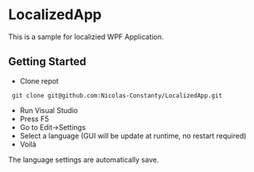 # LocalizedApp

This is a sample for localizied WPF Application.

## Getting Started

* Clone repot
```
 git clone git@github.com:Nicolas-Constanty/LocalizedApp.git
```

* Run Visual Studio
* Press F5
* Go to Edit->Settings
* Select a language (GUI will be update at runtime, no restart required)
* Voilà

The language settings are automatically save.
